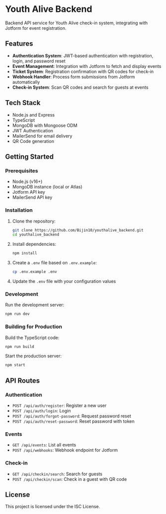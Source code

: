 # Youth Alive Backend

Backend API service for Youth Alive check-in system, integrating with Jotform for event registration.

## Features

- **Authentication System**: JWT-based authentication with registration, login, and password reset
- **Event Management**: Integration with Jotform to fetch and display events
- **Ticket System**: Registration confirmation with QR codes for check-in
- **Webhook Handler**: Process form submissions from Jotform automatically
- **Check-in System**: Scan QR codes and search for guests at events

## Tech Stack

- Node.js and Express
- TypeScript
- MongoDB with Mongoose ODM
- JWT Authentication
- MailerSend for email delivery
- QR Code generation

## Getting Started

### Prerequisites

- Node.js (v16+)
- MongoDB instance (local or Atlas)
- Jotform API key
- MailerSend API key

### Installation

1. Clone the repository:
   ```bash
   git clone https://github.com/Bijin10/youthalive_backend.git
   cd youthalive_backend
   ```

2. Install dependencies:
   ```bash
   npm install
   ```

3. Create a `.env` file based on `.env.example`:
   ```bash
   cp .env.example .env
   ```

4. Update the `.env` file with your configuration values

### Development

Run the development server:

```bash
npm run dev
```

### Building for Production

Build the TypeScript code:

```bash
npm run build
```

Start the production server:

```bash
npm start
```

## API Routes

### Authentication

- `POST /api/auth/register`: Register a new user
- `POST /api/auth/login`: Login
- `POST /api/auth/forgot-password`: Request password reset
- `POST /api/auth/reset-password`: Reset password with token

### Events

- `GET /api/events`: List all events
- `POST /api/webhooks`: Webhook endpoint for Jotform

### Check-in

- `GET /api/checkin/search`: Search for guests
- `POST /api/checkin/scan`: Check in a guest with QR code

## License

This project is licensed under the ISC License.
